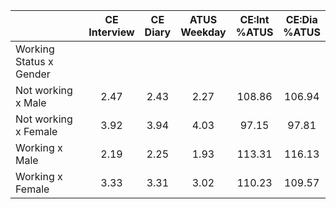 
|                      | CE<br>Interview |  CE<br>Diary | ATUS<br>Weekday | CE:Int<br>%ATUS | CE:Dia<br>%ATUS |
| -------------------- | :----------: | :----------: | :----------: | :----------: | :----------: |
| Working Status x Gender |              |              |              |              |              |
| Not working x Male   |         2.47 |         2.43 |         2.27 |       108.86 |       106.94 |
| Not working x Female |         3.92 |         3.94 |         4.03 |        97.15 |        97.81 |
| Working x Male       |         2.19 |         2.25 |         1.93 |       113.31 |       116.13 |
| Working x Female     |         3.33 |         3.31 |         3.02 |       110.23 |       109.57 |

